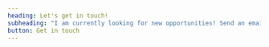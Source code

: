 ```yaml
---
heading: Let's get in touch!
subheading: "I am currently looking for new opportunities! Send an email to connect with me or simply just say hi!"
button: Get in touch
---
```

